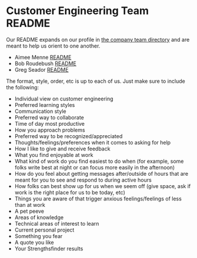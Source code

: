 # Customer Engineering Team README

Our README expands on our profile in [the company team directory](../../../team/index.md) and are meant to help us orient to one another.

- Aimee Menne [README](aimee-readme.md)
- Bob Roudebush [README](bob-readme.md)
- Greg Seador [README](greg-readme.md)

The format, style, order, etc is up to each of us. Just make sure to include the following:

- Individual view on customer engineering
- Preferred learning styles
- Communication style
- Preferred way to collaborate
- Time of day most productive
- How you approach problems
- Preferred way to be recognized/appreciated
- Thoughts/feelings/preferences when it comes to asking for help
- How I like to give and receive feedback
- What you find enjoyable at work
- What kind of work do you find easiest to do when (for example, some folks write best at night or can focus more easily in the afternoon)
- How do you feel about getting messages after/outside of hours that are meant for you to see and respond to during active hours
- How folks can best show up for us when we seem off (give space, ask if work is the right place for us to be today, etc)
- Things you are aware of that trigger anxious feelings/feelings of less than at work
- A pet peeve
- Areas of knowledge
- Technical areas of interest to learn
- Current personal project
- Something you fear
- A quote you like
- Your Strengthsfinder results
